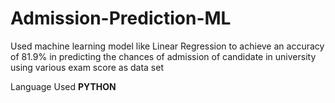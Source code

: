 # Admission-Prediction-ML
Used machine learning model like Linear Regression to achieve an accuracy of 81.9% in predicting the chances of admission of candidate in university using various exam score as data set

Language Used <b> PYTHON </b>
